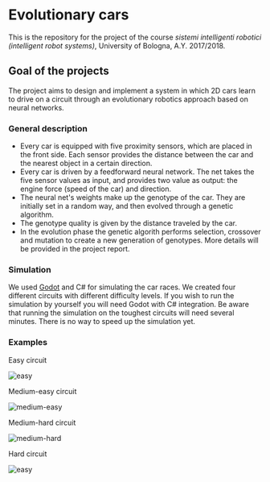 # Evolutionary cars
This is the repository for the project of the course _sistemi intelligenti robotici (intelligent robot systems)_, University of Bologna, A.Y. 2017/2018.
## Goal of the projects
The project aims to design and implement a system in which 2D cars learn to drive on a circuit through an evolutionary robotics approach based on neural networks.
### General description
- Every car is equipped with five proximity sensors, which are placed in the front side. Each sensor provides the distance between the car and the nearest object in a certain direction.
- Every car is driven by a feedforward neural network. The net takes the five sensor values as input, and provides two value as output: the engine force (speed of the car) and direction.
- The neural net's weights make up the genotype of the car. They are initially set in a random way, and then evolved through a genetic algorithm.
- The genotype quality is given by the distance traveled by the car.
- In the evolution phase the genetic algorith performs selection, crossover and mutation to create a new generation of genotypes.
More details will be provided in the project report.
### Simulation  
We used [Godot](https://godotengine.org) and C# for simulating the car races. We created four different circuits with different difficulty levels. If you wish to run the simulation by yourself you will need Godot with C# integration. Be aware that running the simulation on the toughest circuits will need several minutes. There is no way to speed up the simulation yet.
### Examples
Easy circuit

![easy](https://github.com/manuelperuzzi/evolutionary-cars/blob/develop/examples/evo-cars_track02.gif?raw=true)

Medium-easy circuit

![medium-easy](https://github.com/manuelperuzzi/evolutionary-cars/blob/develop/examples/evo-cars_track03.gif?raw=true)

Medium-hard circuit

![medium-hard](https://github.com/manuelperuzzi/evolutionary-cars/blob/develop/examples/evo-cars_track01.gif?raw=true)

Hard circuit

![easy](https://github.com/manuelperuzzi/evolutionary-cars/blob/develop/examples/evo-cars_track04.gif?raw=true)

